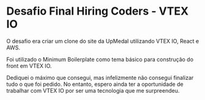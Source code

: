 # Desafio Final Hiring Coders - VTEX IO

O desafio era criar um clone do site da UpMedal utilizando VTEX IO, React e AWS. 

Foi utilizado o Minimum Boilerplate como tema básico para construção do front em VTEX IO.

Dediquei o máximo que consegui, mas infelizmente não consegui finalizar tudo o que foi pedido. No entanto, espero ainda ter a oportunidade de trabalhar com VTEX IO por ser uma tecnologia que me surpreendeu.
